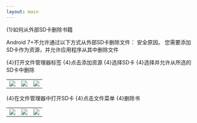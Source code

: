 ```yaml
---
layout: main
---
```


{1}如何从外部SD卡删除书籍

Android 7+不允许通过以下方式从外部SD卡删除文件：
安全原因。
您需要添加SD卡作为资源，并允许应用程序从其中删除文件

{4}打开文件管理器标签
{4}点击添加资源
{4}选择SD卡
{4}选择并允许从所选的SD卡中删除

||||
|-|-|-|
|![](1.jpg)|![](2.jpg)|![](3.jpg)|

{4}在文件管理器中打开SD卡
{4}点击文件菜单
{4}删除书

||||
|-|-|-|
|![](4.jpg)|![](5.jpg)|![](6.jpg)|
